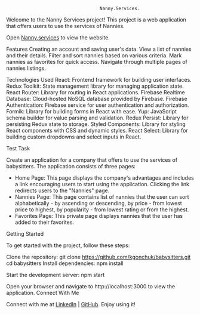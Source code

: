                                        Nanny.Services.

Welcome to the Nanny Services project! This project is a web application that offers users to use the services of Nannies.

Open <a href='https://kgonchuk.github.io/babysitters/'>Nanny.services</a> to view the website.

Features
Creating an account and saving user's data.
View a list of nannies and their details.
Filter and sort nannies based on various criteria.
Mark nannies as favorites for quick access.
Navigate through multiple pages of nannies listings.

Technologies Used
React: Frontend framework for building user interfaces.
Redux Toolkit: State management library for managing application state.
React Router: Library for routing in React applications.
Firebase Realtime Database: Cloud-hosted NoSQL database provided by Firebase.
Firebase Authentication: Firebase service for user authentication and authorization.
Formik: Library for building forms in React with ease.
Yup: JavaScript schema builder for value parsing and validation.
Redux Persist: Library for persisting Redux state to storage.
Styled Components: Library for styling React components with CSS and dynamic styles.
React Select: Library for building custom dropdowns and select inputs in React.

Test Task

Create an application for a company that offers to use the services of babysitters. The application consists of three pages:

<ul><li>Home Page: This page displays the company's advantages and includes a link encouraging users to start using the application. Clicking the link redirects users to the "Nannies" page.</li><li>Nannies Page: This page contains list of nannies that the user can sort alphabetically - by ascending or descending, by price - from lowest price to highest, by popularity - from lowest rating or from the highest.</li><li>Favorites Page: This private page displays nannies that the user has added to their favorites.</li></ul>

Getting Started

To get started with the project, follow these steps:

Clone the repository: git clone https://github.com/kgonchuk/babysitters.git cd babysitters
Install dependencies: npm install

Start the development server: npm start

Open your browser and navigate to http://localhost:3000 to view the application.
Connect With Me

Connect with me at <a href='www.linkedin.com/in/kateryna-chubach-365107292'>LinkedIn</a>
| <a href='https://github.com/kgonchuk'>GitHub</a>.
Enjoy using it!
